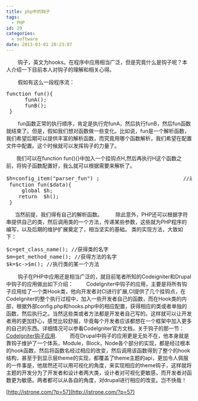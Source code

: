 ```yaml
---
title: php中的钩子
tags:
  - PHP
id: 29
categories:
  - software
date: 2013-03-01 20:23:07
---
```


&nbsp; &nbsp; &nbsp; &nbsp; 钩子，英文为hooks。在程序中应用相当广泛，但是究竟什么是钩子呢？本人介绍一下目前本人对钩子的理解和相关心得。

&nbsp; &nbsp; &nbsp; &nbsp; 假如有这么一段程序流：

<pre class="prettyprint linenums bush:php" lang="php">function fun(){
      funA();
      funB();
 }</pre>

&nbsp; &nbsp; &nbsp; &nbsp; fun函数正常的执行顺序，肯定是执行完funA，然后执行funB，然后fun函数就结束了。但是，假如我们想对函数做一些变化。比如说，fun是一个解析函数，我们希望后期可以提供丰富的解析函数，而究竟用哪个函数解析，我们希望在配置文件中配置。这个时候就可以发挥钩子的力量了。

&nbsp; &nbsp; &nbsp; &nbsp;我们可以在function fun(){}中加入一个挂钩点H,然后再执行H这个函数之前，将钩子函数配置好，我么就可以根据需要来解析了。

<pre class="prettyprint linenums bush:php" lang="php">$h=config_item("parser_fun") ;                           //从配置文件中获得相应的配置信息
 function fun($data){
     global $h;
    return  $h();
 }</pre>

&nbsp; &nbsp; &nbsp; 当然前提，我们得有自己的解析函数。
&nbsp; &nbsp; &nbsp; &nbsp; 除此意外，PHP还可以根据字符串提供自己的类，然后调用类的一个方法，传递某些参数，这些就为PHP程序的编写，以及后期的维护扩展奠定了，相当坚实的基础。
类的实现方法，大致如下：

<pre class="prettyprint linenums bush:php" lang="php">$c=get_class_name(); //获得类的名字
$m=get_method_name(); //获得方法的名字
$k=$c-&gt;$m(); //执行类的某一个方法</pre>

&nbsp; &nbsp; &nbsp; &nbsp; 钩子在PHP中应用还是相当广泛的，就目前笔者所知的Codeigniter和Drupal中钩子的应用做出如下介绍：
&nbsp; &nbsp; &nbsp; &nbsp; CodeIgniter中钩子的应用，主要是将所有钩子应用给了一个类Hook类，他向开发者对CI进行扩展,CI提供了几个挂钩点，在CodeIgniter的整个执行过程中，加入一些开发者自己的函数，而在Hook类的内部，根据外部config.php和hooks.php中的相应配置，获得相应的类或者单独的函数，然后执行之。当然这些类或者方法都是开发者自己写的。这样就可以让开发者用的更加舒心，感觉比较舒服，毕竟每个开发者应该都想在一个框架中加入更多的自己的东西。详细情况可以参看CodeIgniter官方文档，关于钩子的那一节：[CodeIgniter钩子应用](http://codeigniter.org.cn/user_guide/general/hooks.html).
&nbsp; &nbsp; &nbsp; &nbsp; 而在Drupal中钩子的应用更是无处不在，他本身就是靠钩子维护了一个体系，Module，Block，Node各个部分的实现，都是经过根本的hook函数，然后将函数名经过相应的改变，然后调用该函数得到了整个的hook结构，甚至于到显示层theme的实现，都覆盖了theme主题的api，更加令人佩服的一件事是，他居然还可以用可视化的角度，来实现相应的theme钩子，这样就将主题的开发分为了开发者和设计者两大类，设计者对可视化更敏感，而开发者对函数更为敏感。两者都可以从各自的角度，对drupal进行相应的改变。岂不快哉！

[http://istrone.com/?p=57](http://istrone.com/?p=57)
